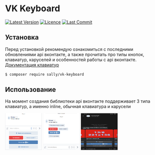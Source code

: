 # VK Keyboard
[![Latest Version](https://badgen.net/packagist/v/sally/vk-keyboard)](https://packagist.org/packages/sally/vk-keyboard)
[![Licence](https://badgen.net/badge/license/MIT/blue)]()
[![Last Commit](https://badgen.net/github/last-commit/Sally-Framework/vk-keyboard)]()
## Установка

Перед установкой рекомендую ознакомиться с последними обновлениями api вконтакте, 
а также прочитать про типы кнопок, клавиатур, каруселей и особенностей работы с api вконтакте.
[Документация клавиатур](https://vk.com/dev/bots_docs_3)

```bash
$ composer require sally/vk-keyboard
```

## Использование
На момент создания библиотеки api вконтакте поддерживает 3 типа клавиатур, а именно inline, обычная клавиатура и карусели
<p>
    <img src="images/basic_keyboard.png" alt="Фотография 1" width="120" height="120">
    <img src="images/inline_keyboard.png" alt="Фотография 2" width="120" height="120">
    <img src="images/open_link.png" alt="Фотография 3" width="120" height="120">
</p>
